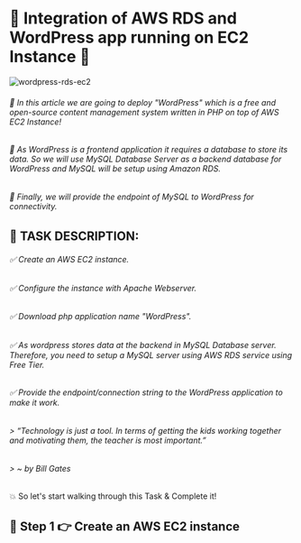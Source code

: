 # :trident: Integration of AWS RDS and WordPress app running on EC2 Instance :trident:

![wordpress-rds-ec2](https://user-images.githubusercontent.com/78288350/116659353-1a448080-a9af-11eb-8e52-2bd4230e63c8.jpg)

###### :dart: In this article we are going to deploy "WordPress" which is a free and open-source content management system written in PHP on top of AWS EC2 Instance!

###### :dart: As WordPress is a frontend application it requires a database to store its data. So we will use MySQL Database Server as a backend database for WordPress and MySQL will be setup using Amazon RDS. 

###### :dart: Finally, we will provide the endpoint of MySQL to WordPress for connectivity.

## :beginner: TASK DESCRIPTION:

###### :white_check_mark: Create an AWS EC2 instance.

###### :white_check_mark: Configure the instance with Apache Webserver.

###### :white_check_mark: Download php application name "WordPress".

###### :white_check_mark: As wordpress stores data at the backend in MySQL Database server. Therefore, you need to setup a MySQL server using AWS RDS service using Free Tier.

###### :white_check_mark: Provide the endpoint/connection string to the WordPress application to make it work. 

###### > “Technology is just a tool. In terms of getting the kids working together and motivating them, the teacher is most important.”

###### > ~ by Bill Gates

:boom: So let's start walking through this Task & Complete it!

## :beginner: Step 1 👉 Create an AWS EC2 instance




